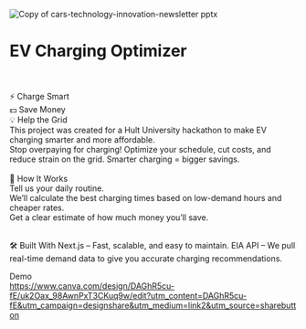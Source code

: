 
![Copy of cars-technology-innovation-newsletter pptx](https://github.com/user-attachments/assets/3392dda9-d2c6-4d7a-8f5a-4ca5f42e3ff3)

# EV Charging Optimizer
</br></br>
⚡ Charge Smart</br>
💵 Save Money</br>
💡 Help the Grid
</br>This project was created for a Hult University hackathon to make EV charging smarter and more affordable.</br>
Stop overpaying for charging! Optimize your schedule, cut costs, and reduce strain on the grid. Smarter charging = bigger savings.
</br></br>
🚀 How It Works</br>
Tell us your daily routine.</br>
We’ll calculate the best charging times based on low-demand hours and cheaper rates.</br>
Get a clear estimate of how much money you’ll save.</br></br>

🛠️ Built With
Next.js – Fast, scalable, and easy to maintain.
EIA API – We pull real-time demand data to give you accurate charging recommendations.

Demo</br>
https://www.canva.com/design/DAGhR5cu-fE/uk2Oax_98AwnPxT3CKuq9w/edit?utm_content=DAGhR5cu-fE&utm_campaign=designshare&utm_medium=link2&utm_source=sharebutton
